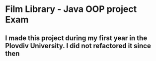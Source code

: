 # Film Library - Java OOP project Exam
## I made this project during my first year in the Plovdiv University. I did not refactored it since then
